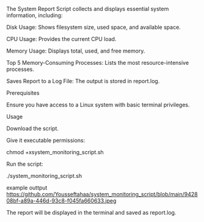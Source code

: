 The System Report Script collects and displays essential system information, including:

Disk Usage: Shows filesystem size, used space, and available space.

CPU Usage: Provides the current CPU load.

Memory Usage: Displays total, used, and free memory.

Top 5 Memory-Consuming Processes: Lists the most resource-intensive processes.

Saves Report to a Log File: The output is stored in report.log.

Prerequisites

Ensure you have access to a Linux system with basic terminal privileges.

Usage

Download the script.

Give it executable permissions:

chmod +xsystem_monitoring_script.sh 


Run the script:

./system_monitoring_script.sh 

example outtput 
https://github.com/Yousseftahaa/system_monitoring_script/blob/main/942808bf-a89a-446d-93c8-f045fa660633.jpeg

The report will be displayed in the terminal and saved as report.log.
